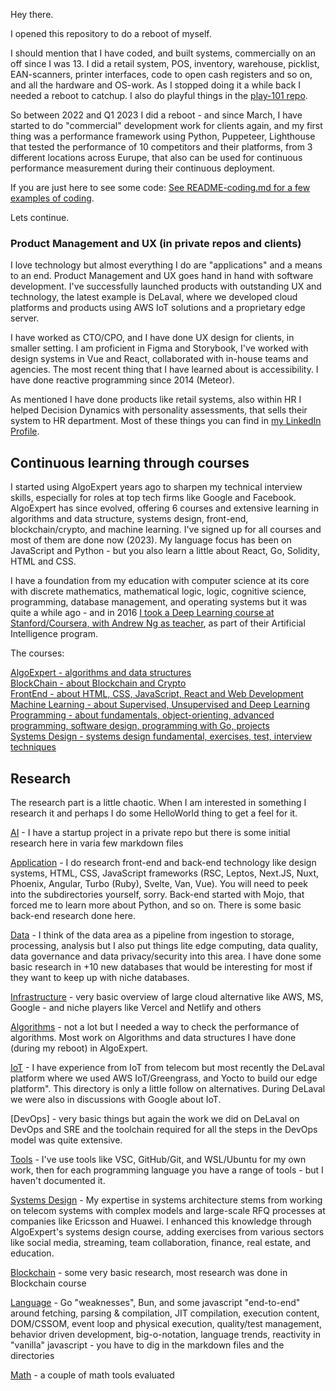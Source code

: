 
Hey there.

I opened this repository to do a reboot of myself.

I should  mention that I have coded, and built systems, commercially on an off since I was 13. I did a retail system, POS, inventory, warehouse, picklist, EAN-scanners, printer interfaces, code to open cash registers and so on, and all the hardware and OS-work. As I stopped doing it a while back I needed a reboot to catchup. I also do playful things in the [play-101 repo](https://github.com/skirtapaieo/play-101).

So between 2022 and Q1 2023 I did a reboot - and since March, I have started to do "commercial" development work for clients again, and my first thing was a performance framework using Python, Puppeteer, Lighthouse that tested the performance of 10 competitors and their platforms, from 3 different locations across Eurupe, that also can be used for continuous performance measurement during their continuous deployment.

If you are just here to see some code: [See README-coding.md for a few examples of coding](README-coding.md).

Lets continue.

### Product Management and UX (in private repos and clients)

I love technology but almost everything I do are "applications" and a means to an end. Product Management and UX goes hand in hand with software development. I've successfully launched products with outstanding UX and technology, the latest example is DeLaval, where we developed cloud platforms and products using AWS IoT solutions and a proprietary edge server.

I have worked as CTO/CPO, and I have done UX design for clients, in smaller setting. I am proficient in Figma and Storybook, I've worked with design systems in Vue and React, collaborated with in-house teams and agencies. The most recent thing that I have learned about is accessibility. I have done reactive programming since 2014 (Meteor).

As mentioned I have done products like retail systems, also within HR I helped Decision Dynamics with personality assessments, that sells their system to HR department. Most of these things you can find in [my LinkedIn Profile](https://www.linkedin.com/in/patriksv/).


## Continuous learning through courses

I started using AlgoExpert years ago to sharpen my technical interview skills, especially for roles at top tech firms like Google and Facebook. AlgoExpert has since evolved, offering 6 courses and extensive learning in algorithms and data structure, systems design, front-end, blockchain/crypto, and machine learning. I've signed up for all courses and most of them are done now (2023). My language focus has been on JavaScript and Python - but you also learn a little about React, Go, Solidity, HTML and CSS.

I have a foundation from my education with computer science at its core with discrete mathematics, mathematical logic, logic, cognitive science, programming, database management, and operating systems but it was quite a while ago -  and in 2016 [I took a Deep Learning course at Stanford/Coursera, with Andrew Ng as teacher](https://medium.com/@skirtap/v%C3%A5r-l%C3%A4rare-i-artificiell-intelligens-p%C3%A5-stanford-tittar-ned-i-sina-papper-546af7cc774c#.ej6qy2g00), as part of their Artificial Intelligence program.

The courses:

[AlgoExpert - algorithms and data structures](Courses/AlgoExpert/README.md)
<br>
[BlockChain - about Blockchain and Crypto](Courses/BlockchainExpert/readme.md)
<br>
[FrontEnd - about HTML, CSS, JavaScript, React and Web Development](Courses/FrontendExpert/readme.md)
<br>
[Machine Learning - about Supervised, Unsupervised and Deep Learning](Courses/MachineLearningExpert/readme.md)
<br>
[Programming - about fundamentals, object-orienting, advanced programming, software design, programming with Go, projects](Courses/ProgrammingExpert/readme.md)
<br>
[Systems Design - systems design fundamental, exercises, test, interview techniques](Courses/SystemsExpert/readme.md)
<br>


## Research

The research part is a little chaotic. When I am interested in something I research it and perhaps I do some HelloWorld thing to get a feel for it.

[AI](research/ai/readme.md) - I have a startup project in a private repo but there is some initial research here in varia few markdown files

[Application](research/applications/README.MD) - I do research front-end and back-end technology like design systems, HTML, CSS, JavaScript frameworks (RSC, Leptos, Next.JS, Nuxt, Phoenix, Angular, Turbo (Ruby), Svelte, Van, Vue). You will need to peek into the subdirectories yourself, sorry. Back-end started with Mojo, that forced me to learn more about Python, and so on. There is some basic back-end research done here.

[Data](research/data/README.MD) - I think of the data area as a pipeline from ingestion to storage, processing, analysis but I also put things lite edge computing, data quality, data governance and data privacy/security into this area. I have done some basic research in +10 new databases that would be interesting for most if they want to keep up with niche databases.

[Infrastructure](research/infrastructure/readme.md) - very basic overview of large cloud alternative like AWS, MS, Google - and niche players like Vercel and Netlify and others

[Algorithms](research/algorithms/algorithms.md) - not a lot but I needed a way to check the performance of algorithms. Most work on Algorithms and data structures I have done (during my reboot) in AlgoExpert.

[IoT](research/iot/readme.md) - I have experience from IoT from telecom but most recently the DeLaval platform where we used AWS IoT/Greengrass, and Yocto to build our edge platform". This directory is only a little follow on alternatives. During DeLaval we were also in discussions with Google about IoT.

[DevOps] - very basic things but again the work we did on DeLaval on DevOps and SRE and the toolchain required for all the steps in the DevOps model was quite extensive.

[Tools](research/tools/README.md) - I've use tools like VSC, GitHub/Git, and WSL/Ubuntu for my own work, then for each programming language you have a range of tools - but I haven't documented it.

[Systems Design](research/systems-design/s-README.md) - My expertise in systems architecture stems from working on telecom systems with complex models and large-scale RFQ processes at companies like Ericsson and Huawei. I enhanced this knowledge through AlgoExpert's systems design course, adding exercises from various sectors like social media, streaming, team collaboration, finance, real estate, and education.

[Blockchain](research/blockchain/README.md) - some very basic research, most research was done in Blockchain course

[Language](research/language/readme.md) - Go "weaknesses", Bun, and some javascript "end-to-end" around fetching, parsing & compilation, JIT compilation, execution content, DOM/CSSOM, event loop and physical execution, quality/test management, behavior driven development, big-o-notation, language trends, reactivity in "vanilla" javascript - you have to dig in the markdown files and the directories

[Math](research/math/readme.md) - a couple of math tools evaluated



